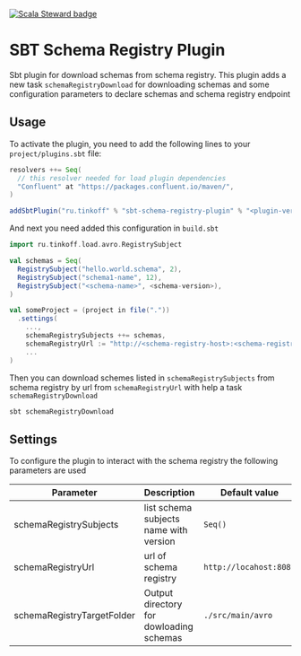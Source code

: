 [![Scala Steward badge](https://img.shields.io/badge/Scala_Steward-helping-blue.svg?style=flat&logo=data:image/png;base64,iVBORw0KGgoAAAANSUhEUgAAAA4AAAAQCAMAAAARSr4IAAAAVFBMVEUAAACHjojlOy5NWlrKzcYRKjGFjIbp293YycuLa3pYY2LSqql4f3pCUFTgSjNodYRmcXUsPD/NTTbjRS+2jomhgnzNc223cGvZS0HaSD0XLjbaSjElhIr+AAAAAXRSTlMAQObYZgAAAHlJREFUCNdNyosOwyAIhWHAQS1Vt7a77/3fcxxdmv0xwmckutAR1nkm4ggbyEcg/wWmlGLDAA3oL50xi6fk5ffZ3E2E3QfZDCcCN2YtbEWZt+Drc6u6rlqv7Uk0LdKqqr5rk2UCRXOk0vmQKGfc94nOJyQjouF9H/wCc9gECEYfONoAAAAASUVORK5CYII=)](https://scala-steward.org)

# SBT Schema Registry Plugin

Sbt plugin for download schemas from schema registry. This plugin adds a new task `schemaRegistryDownload` for 
downloading schemas and some configuration parameters to declare schemas and schema registry endpoint

## Usage

To activate the plugin, you need to add the following lines to your `project/plugins.sbt` file:

```sbt
resolvers ++= Seq(
  // this resolver needed for load plugin dependencies
  "Confluent" at "https://packages.confluent.io/maven/",
)

addSbtPlugin("ru.tinkoff" % "sbt-schema-registry-plugin" % "<plugin-version>")
```

And next you need added this configuration in `build.sbt`

```sbt
import ru.tinkoff.load.avro.RegistrySubject

val schemas = Seq(
  RegistrySubject("hello.world.schema", 2),
  RegistrySubject("schema1-name", 12), 
  RegistrySubject("<schema-name>", <schema-version>),
)

val someProject = (project in file("."))
  .settings(
    ...,
    schemaRegistrySubjects ++= schemas,
    schemaRegistryUrl := "http://<schema-registry-host>:<schema-registry-port>", 
    ...
)
```

Then you can download schemes listed in `schemaRegistrySubjects` from schema registry by url from `schemaRegistryUrl`
with help a task `schemaRegistryDownload`

```bash
sbt schemaRegistryDownload
```

## Settings

To configure the plugin to interact with the schema registry the following parameters are used

| Parameter                  | Description                             | Default value          |
|----------------------------|-----------------------------------------|------------------------|
| schemaRegistrySubjects     | list schema subjects name with version  | `Seq()`                |
| schemaRegistryUrl          | url of schema registry                  | `http://locahost:8081` |
| schemaRegistryTargetFolder | Output directory for dowloading schemas | `./src/main/avro`      |
